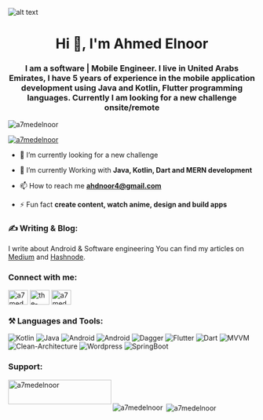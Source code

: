 ![alt text](https://github.com/a7medelnoor/ahmedelnoor/blob/main/github_header.png?raw=true)

<h1 align="center">Hi 👋, I'm Ahmed Elnoor</h1>
<h3 align="center">I am a software | Mobile Engineer. I live in United Arabs Emirates, I have 5 years of experience in the mobile application development
  using Java and Kotlin, Flutter programming languages. Currently I am looking for a new challenge onsite/remote</h3>

<p align="left"> <img src="https://komarev.com/ghpvc/?username=a7medelnoor&label=Profile%20views&color=0e75b6&style=flat" alt="a7medelnoor" /> </p>

<p align="left"> <a href="https://twitter.com/a7medelnoor" target="blank"><img src="https://img.shields.io/twitter/follow/a7medelnoor?logo=twitter&style=for-the-badge" alt="a7medelnoor" /></a> </p>

- 🔭 I’m currently looking for a new challenge 

- 🌱 I’m currently Working with **Java, Kotlin, Dart and MERN development**

- 📫 How to reach me **ahdnoor4@gmail.com**

- ⚡ Fun fact **create content, watch anime, design and build apps**

<h3 align="left"> ✍️ Writing & Blog: </h3>
I write about Android & Software engineering You can find my articles on <a href="https://medium.com/@a7medelnoor" target="blank">Medium</a> and <a href="https://a7medelnoor.hashnode.dev" target="blank">Hashnode</a>.

<h3 align="left">Connect with me:</h3>
<p align="left">
<a href="https://twitter.com/a7medelnoor" target="blank"><img align="center" src="https://cdn.jsdelivr.net/npm/simple-icons@3.0.1/icons/twitter.svg" alt="a7medelnoor" height="30" width="40" /></a>
<a href="https://linkedin.com/in/ahmed-elnoor" target="blank"><img align="center" src="https://cdn.jsdelivr.net/npm/simple-icons@3.0.1/icons/linkedin.svg" alt="the-ahmedelnoor" height="30" width="40" /></a>
<a href="https://fb.com/a7medelnooor" target="blank"><img align="center" src="https://cdn.jsdelivr.net/npm/simple-icons@3.0.1/icons/facebook.svg" alt="a7medelnoor" height="30" width="40" /></a>
</p>

<h3 align="left"> ⚒️ Languages and Tools:</h3>
<p>
<img alt="Kotlin" src="https://img.shields.io/badge/Kotlin-7F52FF?logo=kotlin&logoColor=white&style=flat" />
<img alt="Java" src="https://img.shields.io/badge/Java-ColourCode?logo=java&logoColor=ColorName&style=ShieldStyle" />
<img alt="Android" src="https://img.shields.io/badge/Android-3DDC84?logo=Android&logoColor=white&style=flat" />
<img alt="Android" src="https://img.shields.io/badge/AndroidSDK-ColourCode?logo=AndroidSDK&logoColor=ColorName&style=ShieldStyle" />
  <img alt="Dagger" src="https://img.shields.io/badge/Daggar-ColourCode?logo=Daggar&logoColor=ColorName&style=ShieldStyle" />
<img alt="Flutter" src="https://img.shields.io/badge/Flutter-02569B?logo=Flutter&logoColor=white&style=flat" />
<img alt="Dart" src="https://img.shields.io/badge/Dart-0175C2?logo=Dart&logoColor=white&style=flat" />
<img alt="MVVM" src="https://img.shields.io/badge/MVVM-ColourCode?logo=MVVM&logoColor=ColorName&style=ShieldStyle" />
  <img alt="Clean-Architecture" src="https://img.shields.io/badge/Clean-Architecture-ColourCode?logo=Clean-Architecture&logoColor=ColorName&style=ShieldStyle" />
<img alt="Wordpress" src="https://img.shields.io/badge/WordPress-21759B?logo=WordPress&logoColor=white&style=flat" />
<img alt="SpringBoot" src="https://img.shields.io/badge/SpringBoot-6DB33F?logo=SpringBoot&logoColor=white&style=flat" />

</p>


<h3 align="left">Support:</h3>
<p><a href="https://www.buymeacoffee.com/a7medelnoor"> <img align="left" src="https://cdn.buymeacoffee.com/buttons/v2/default-yellow.png" height="50" width="210" alt="a7medelnoor" /></a></p><br><br>

<p><img align="left" src="https://github-readme-stats.vercel.app/api/top-langs?username=a7medelnoor&show_icons=true&locale=en&layout=compact" alt="a7medelnoor" /></p>

<p>&nbsp;<img align="center" src="https://github-readme-stats.vercel.app/api?username=a7medelnoor&show_icons=true&locale=en" alt="a7medelnoor" /></p>
